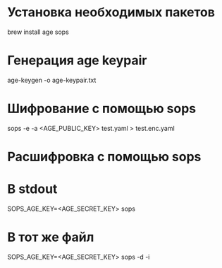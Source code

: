 # Установка необходимых пакетов
brew install age sops

# Генерация age keypair
age-keygen -o age-keypair.txt

# Шифрование с помощью sops
sops -e -a <AGE_PUBLIC_KEY> test.yaml > test.enc.yaml

# Расшифровка с помощью sops
# В stdout
SOPS_AGE_KEY=<AGE_SECRET_KEY> sops <file>
# В тот же файл
SOPS_AGE_KEY=<AGE_SECRET_KEY> sops -d -i <file>
